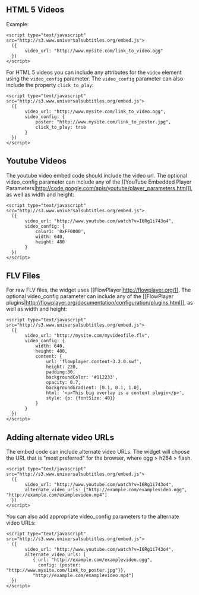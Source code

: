 ## HTML 5 Videos

Example:

    <script type="text/javascript" src="http://s3.www.universalsubtitles.org/embed.js">
      ({
           video_url: "http://www.mysite.com/link_to_video.ogg"
      })
    </script>

For HTML 5 videos you can include any attributes for the `video` element using the `video_config` parameter. The `video_config` parameter can also include the property `click_to_play`:

    <script type="text/javascript" src="http://s3.www.universalsubtitles.org/embed.js">
      ({
           video_url: "http://www.mysite.com/link_to_video.ogg",
           video_config: {
               poster: "http://www.mysite.com/link_to_poster.jpg",
               click_to_play: true
           }
      })
    </script>

## Youtube Videos

The youtube video embed code should include the video url. The optional video_config parameter can include any of the [[YouTube Embedded Player Parameters|http://code.google.com/apis/youtube/player_parameters.html]], as well as width and height:

    <script type="text/javascript" src="http://s3.www.universalsubtitles.org/embed.js">
      ({
           video_url: "http://www.youtube.com/watch?v=I6Rg1i743o4",
           video_config: {
               color1: '0xFF0000',
               width: 640,
               height: 480
           }
      })
    </script>

## FLV Files

For raw FLV files, the widget uses [[FlowPlayer|http://flowplayer.org/]]. The optional video_config parameter can include any of the [[FlowPlayer plugins|http://flowplayer.org/documentation/configuration/plugins.html]], as well as width and height:

    <script type="text/javascript" src="http://s3.www.universalsubtitles.org/embed.js">
      ({
           video_url: "http://mysite.com/myvideofile.flv",
           video_config: {
               width: 640,
               height: 480,
               content: {
                   url: 'flowplayer.content-3.2.0.swf',
                   height: 220,
                   padding:30,
                   backgroundColor: '#112233',
                   opacity: 0.7,
                   backgroundGradient: [0.1, 0.1, 1.0],
                   html: '<p>This big overlay is a content plugin</p>',
                   style: {p: {fontSize: 40}}			
               }
           }
      })
    </script>

## Adding alternate video URLs

The embed code can include alternate video URLs. The widget will choose the URL that is "most preferred" for the browser, where ogg > h264 > flash.

    <script type="text/javascript" src="http://s3.www.universalsubtitles.org/embed.js">
      ({
           video_url: "http://www.youtube.com/watch?v=I6Rg1i743o4",
           alternate_video_urls: ["http://example.com/examplevideo.ogg", "http://example.com/examplevideo.mp4"]
      })
    </script>

You can also add appropriate video_config parameters to the alternate video URLs:

    <script type="text/javascript" src="http://s3.www.universalsubtitles.org/embed.js">
      ({
           video_url: "http://www.youtube.com/watch?v=I6Rg1i743o4",
           alternate_video_urls: [
              { url: "http://example.com/examplevideo.ogg", 
                config: {poster: "http://www.mysite.com/link_to_poster.jpg"}}, 
              "http://example.com/examplevideo.mp4"]
      })
    </script>

